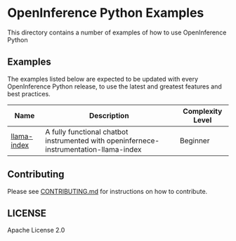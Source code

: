 # OpenInference Python Examples

This directory contains a number of examples of how to use OpenInference Python

## Examples

The examples listed below are expected to be updated with every OpenInference Python release, to use the latest and greatest features and best practices.

| Name                        | Description                                                                            | Complexity Level |
| --------------------------- | -------------------------------------------------------------------------------------- | ---------------- |
| [llama-index](llama-index/) | A fully functional chatbot instrumented with openinfernece-instrumentation-llama-index | Beginner         |

## Contributing

Please see [CONTRIBUTING.md](../../CONTRIBUTING.md) for instructions on how to contribute.

## LICENSE

Apache License 2.0
